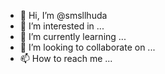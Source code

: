 - 👋 Hi, I’m @smsllhuda
- 👀 I’m interested in ...
- 🌱 I’m currently learning ...
- 💞️ I’m looking to collaborate on ...
- 📫 How to reach me ...

<!---
smsllhuda/smsllhuda is a ✨ special ✨ repository because its `README.md` (this file) appears on your GitHub profile.
You can click the Preview link to take a look at your changes.
--->
